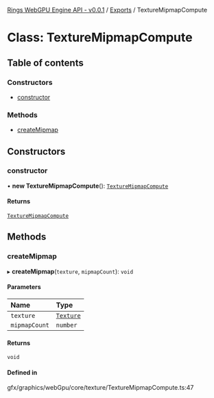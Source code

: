 [Rings WebGPU Engine API - v0.0.1](../README.md) / [Exports](../modules.md) / TextureMipmapCompute

# Class: TextureMipmapCompute

## Table of contents

### Constructors

- [constructor](TextureMipmapCompute.md#constructor)

### Methods

- [createMipmap](TextureMipmapCompute.md#createmipmap)

## Constructors

### constructor

• **new TextureMipmapCompute**(): [`TextureMipmapCompute`](TextureMipmapCompute.md)

#### Returns

[`TextureMipmapCompute`](TextureMipmapCompute.md)

## Methods

### createMipmap

▸ **createMipmap**(`texture`, `mipmapCount`): `void`

#### Parameters

| Name | Type |
| :------ | :------ |
| `texture` | [`Texture`](Texture.md) |
| `mipmapCount` | `number` |

#### Returns

`void`

#### Defined in

gfx/graphics/webGpu/core/texture/TextureMipmapCompute.ts:47
